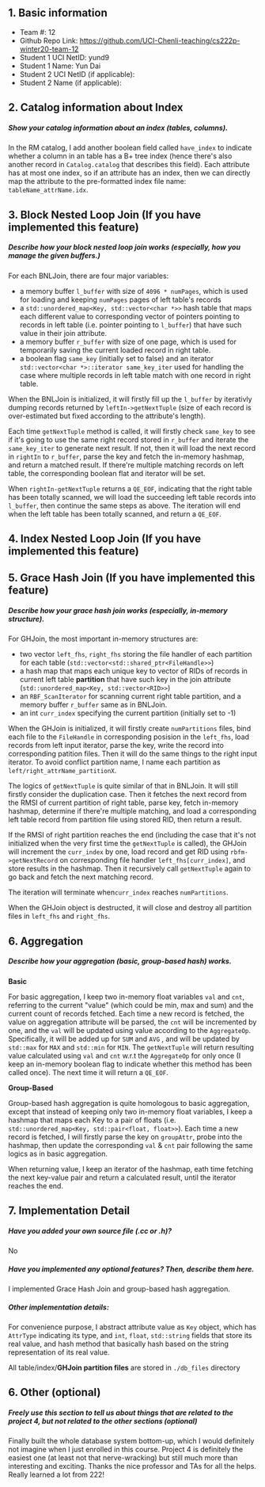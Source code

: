 ## 1. Basic information
- Team #: 12
- Github Repo Link: https://github.com/UCI-Chenli-teaching/cs222p-winter20-team-12
- Student 1 UCI NetID: yund9
- Student 1 Name: Yun Dai
- Student 2 UCI NetID (if applicable):
- Student 2 Name (if applicable):

## 2. Catalog information about Index

##### Show your catalog information about an index (tables, columns).

In the RM catalog, I add another boolean field called  `have_index` to indicate whether a column in an table has a B+ tree index (hence there's also another record in `Catalog.catalog` that describes this field). Each attribute has at most one index, so if an attribute has an index, then we can directly map the attribute to the pre-formatted index file name: `tableName_attrName.idx`.


## 3. Block Nested Loop Join (If you have implemented this feature)
##### Describe how your block nested loop join works (especially, how you manage the given buffers.)

For each BNLJoin, there are four major variables:

* a memory buffer `l_buffer` with size of `4096 * numPages`, which is used for loading and keeping `numPages` pages of left table's records
* a `std::unordered_map<Key, std::vector<char *>>` hash table that maps each different value to corresponding vector of pointers pointing to records in left table (i.e. pointer pointing to `l_buffer`) that have such value in their join attribute.
* a memory buffer `r_buffer` with size of one page, which is used for temporarily saving the current loaded record in right table.
* a boolean flag `same_key` (initially set to false) and an iterator `std::vector<char *>::iterator same_key_iter` used for handling the case where multiple records in left table match with one record in right table.

When the BNLJoin is initialized, it will firstly fill up the `l_buffer` by iterativly dumping records returned by `leftIn->getNextTuple` (size of each record is over-estimated but fixed according to the attribute's length).

Each time `getNextTuple` method is called, it will firstly check `same_key` to see if it's going to use the same right record stored in `r_buffer` and iterate the `same_key_iter` to generate next result. If not, then it will load the next record in `rightIn` to `r_buffer`, parse the key and fetch the in-memory hashmap, and return a matched result. If there're multiple matching records on left table, the corresponding boolean flat and iterator will be set.

When `rightIn-getNextTuple` returns a `QE_EOF`, indicating that the right table has been totally scanned, we will load the succeeding left table records into `l_buffer`, then continue the same steps as above. The iteration will end when the left table has been totally scanned, and return a `QE_EOF`.


## 4. Index Nested Loop Join (If you have implemented this feature)



## 5. Grace Hash Join (If you have implemented this feature)
##### Describe how your grace hash join works (especially, in-memory structure).

For GHJoin, the most important in-memory structures are:

* two vector `left_fhs`, `right_fhs` storing the file handler of each partition for each table (`std::vector<std::shared_ptr<FileHandle>>`)
* a hash map that maps each unique key to vector of RIDs of records in current left table **partition** that have such key in the join attribute (`std::unordered_map<Key, std::vector<RID>>`)
* an `RBF_ScanIterator` for scanning current right table partition, and a memory buffer `r_buffer` same as in BNLJoin.
* an int `curr_index` specifying the current partition (initially set to -1)

When the GHJoin is initialized, it will firstly create `numPartitions` files, bind each file to the `FileHandle` in corresponding posision in the `left_fhs`, load records from left input iterator, parse the key, write the record into corresponding patition files. Then it will do the same things to the right input iterator. To avoid conflict partition name, I name each partition as `left/right_attrName_partitionX`.

The logics of `getNextTuple` is quite similar of that in BNLJoin. It will still firstly consider the duplication case. Then it fetches the next record from the RMSI of current partition of right table, parse key, fetch in-memory hashmap, determine if there're multiple matching, and load a corresponding left table record from partition file using stored RID, then return a result. 

If the RMSI of right partition reaches the end (including the case that it's not initialized when the very first time the `getNextTuple` is called), the GHJoin will increment the `curr_index` by one, load record and get RID using `rbfm->getNextRecord` on corresponding file handler `left_fhs[curr_index]`, and store results in the hashmap. Then it recursively call `getNextTuple` again to go back and fetch the next matching record.

The iteration will terminate when`curr_index` reaches `numPartitions`.

When the GHJoin object is destructed, it will close and destroy all partition files in `left_fhs` and `right_fhs`.

## 6. Aggregation

##### Describe how your aggregation (basic, group-based hash) works.

**Basic**

For basic aggregation, I keep two in-memory float variables `val` and `cnt`, referring to the current "value" (which could be min, max and sum) and the current count of records fetched. Each time a new record is fetched, the value on aggregation attribute will be parsed, the `cnt` will be incremented by one, and the `val` will be updated using value according to the `AggregateOp`. Specifically, it will be added up for  `SUM` and `AVG` , and will be updated by `std::max` for `MAX` and `std::min` for `MIN`.  The `getNextTuple` will return resulting value calculated using `val` and `cnt` w.r.t the `AggregateOp` for only once (I keep an in-memory boolean flag to indicate whether this method has been called once). The next time it will return a `QE_EOF`.

**Group-Based**

Group-based hash aggregation is quite homologous to basic aggregation, except that instead of keeping only two in-memory float variables, I keep a hashmap that maps each Key to a pair of floats (i.e. `std::unordered_map<Key, std::pair<float, float>>`). Each time a new record is fetched, I will firstly parse the key on `groupAttr`, probe into the hashmap, then update the corresponding `val` & `cnt` pair following the same logics as in basic aggregation.

When returning value, I keep an iterator of the hashmap, eath time fetching the next key-value pair and return a calculated result, until the iterator reaches the end.

## 7. Implementation Detail

##### Have you added your own source file (.cc or .h)?

No

##### Have you implemented any optional features? Then, describe them here.

I implemented Grace Hash Join and group-based hash aggregation.

##### Other implementation details:

For convenience purpose, I abstract attribute value as `Key` object, which has `AttrType` indicating its type, and `int`, `float`, `std::string` fields that store its real value, and hash method that basically hash based on the string representation of its real value.

All table/index/**GHJoin partition files** are stored in `./db_files` directory 

## 6. Other (optional)
##### Freely use this section to tell us about things that are related to the project 4, but not related to the other sections (optional)

Finally built the whole database system bottom-up, which I would definitely not imagine when I just enrolled in this course. Project 4 is definitely the easiest one (at least not that nerve-wracking) but still much more than interesting and exciting. Thanks the nice professor and TAs for all the helps. Really learned a lot from 222!

